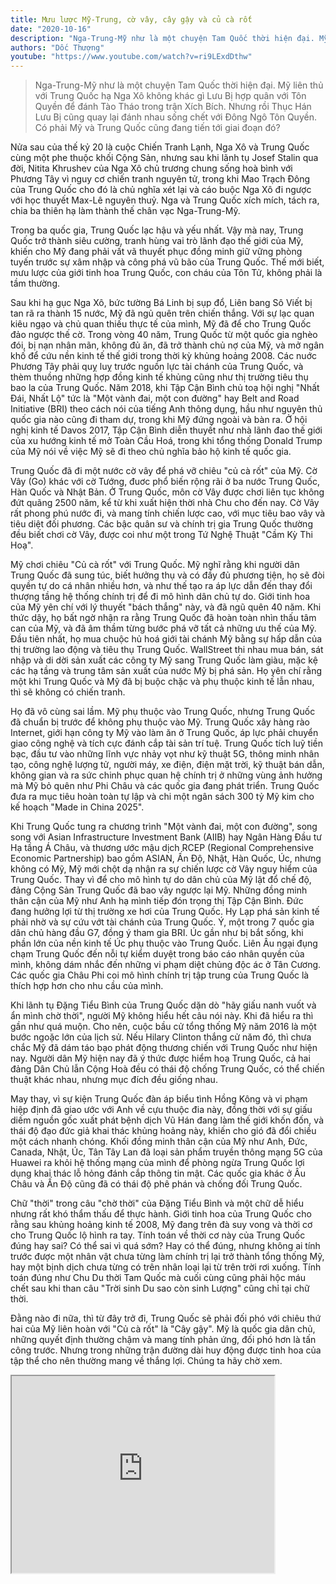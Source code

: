 ```yaml
---
title: Mưu lược Mỹ-Trung, cờ vây, cây gậy và củ cà rốt
date: "2020-10-16"
description: "Nga-Trung-Mỹ như là một chuyện Tam Quốc thời hiện đại. Mỹ liên thủ với Trung Quốc hạ Nga Xô không khác gì Lưu Bị hợp quân với Tôn Quyền để đánh Tào Tháo trong trận Xích Bích. Nhưng rồi Thục Hán Lưu Bị cũng quay lại đánh nhau sống chết với Đông Ngô Tôn Quyền. Có phải Mỹ và Trung Quốc cũng đang tiến tới giai đoạn đó?"
authors: "Dốc Thượng"
youtube: "https://www.youtube.com/watch?v=ri9LExdDthw"
---
```


>Nga-Trung-Mỹ như là một chuyện Tam Quốc thời hiện đại. Mỹ liên thủ với Trung Quốc hạ Nga Xô không khác gì Lưu Bị hợp quân với Tôn Quyền để đánh Tào Tháo trong trận Xích Bích. Nhưng rồi Thục Hán Lưu Bị cũng quay lại đánh nhau sống chết với Đông Ngô Tôn Quyền. Có phải Mỹ và Trung Quốc cũng đang tiến tới giai đoạn đó?

Nửa sau của thế kỷ 20 là cuộc Chiến Tranh Lạnh, Nga Xô và Trung Quốc cùng một phe thuộc khối Cộng Sản, nhưng sau khi lãnh tụ Josef Stalin qua đời, Nitita Khrushev của Nga Xô chủ trương chung sống hoà bình với Phương Tây vì nguy cơ chiến tranh nguyên tử, trong khi Mao Trạch Đông của Trung Quốc cho đó là chủ nghĩa xét lại và cáo buộc Nga Xô đi ngược với học thuyết Max-Lê nguyên thuỷ. Nga và Trung Quốc xích mích, tách ra, chia ba thiên hạ làm thành thế chân vạc Nga-Trung-Mỹ. 

Trong ba quốc gia, Trung Quốc lạc hậu và yếu nhất. Vậy mà nay, Trung Quốc trở thành siêu cường, tranh hùng vai trò lãnh đạo thế giới của Mỹ, khiến cho Mỹ đang phải vất vã thuyết phục đồng minh giữ vững phòng tuyến trước sự xâm nhập và công phá vũ bão của Trung Quốc. Thế mới biết, mưu lược của giới tinh hoa Trung Quốc, con cháu của Tôn Tử, không phải là tầm thường.

Sau khi hạ gục Nga Xô, bức tường Bá Linh bị sụp đổ, Liên bang Sô Viết bị tan rã ra thành 15 nước, Mỹ đã ngủ quên trên chiến thắng. Với sự lạc quan kiêu ngạo và chủ quan thiếu thực tế của mình, Mỹ đã để cho Trung Quốc đảo ngược thế cờ. Trong vòng 40 năm, Trung Quốc từ một quốc gia nghèo đói, bị nạn nhân mãn, không đủ ăn, đã trở thành chủ nợ của Mỹ, và mở ngân khố để cứu nền kinh tế thế giới trong thời kỳ khủng hoảng 2008. Các nuớc Phương Tây phải quỵ luỵ trước nguồn lực tài chánh của Trung Quốc, và thèm thuồng những hợp đồng kinh tế khủng cũng như thị trường tiêu thụ bao la của Trung Quốc. Năm 2018, khi Tập Cận Bình chủ toạ hội nghị "Nhất Đái, Nhất Lộ" tức là "Một vành đai, một con đường" hay Belt and Road Initiative (BRI) theo cách nói của tiếng Anh thông dụng, hầu như nguyên thủ quốc gia nào cũng đi tham dự, trong khi Mỹ đứng ngoài và bàn ra. Ở hội nghị kinh tế Davos 2017, Tập Cận Bình diễn thuyết như nhà lãnh đao thế giới của xu hướng kinh tế mở Toàn Cầu Hoá, trong khi tổng thống Donald Trump của Mỹ nói về việc Mỹ sẽ đi theo chủ nghĩa bảo hộ kinh tế quốc gia.

Trung Quốc đã đi một nước cờ vây để phá vỡ chiêu "củ cà rốt" của Mỹ. Cờ Vây (Go) khác với cờ Tướng, đuơc phổ biến rộng rãi ở ba nước Trung Quốc, Hàn Quốc và Nhật Bản. Ở Trung Quốc, môn cờ Vây được chơi liên tục không đứt quãng 2500 năm, kể từ khi xuất hiện thời nhà Chu cho đến nay. Cờ Vây rất phong phú nước đi, và mang tính chiến lược cao, với mục tiêu bao vây và tiêu diệt đối phương. Các bậc quân sư và chính trị gia Trung Quốc thường đều biết chơi cờ Vây, được coi như một trong Tứ Nghệ Thuật "Cầm Kỳ Thi Hoạ".

Mỹ chơi chiêu "Củ cà rốt" với Trung Quốc. Mỹ nghĩ rằng khi người dân Trung Quốc đã sung túc, biết hưởng thụ và có đầy đủ phương tiện, họ sẽ đòi quyền tự do cá nhân nhiều hơn, và như thế tạo ra áp lực dẫn đến thay đổi thượng tầng hệ thống chính trị để đi mô hình dân chủ tự do. Giới tinh hoa của Mỹ yên chí với lý thuyết "bách thắng" này, và đã ngũ quên 40 năm. Khi thức dậy, họ bất ngờ nhận ra rằng Trung Quốc đã hoàn toàn nhìn thấu tâm can của Mỹ, và đã âm thầm từng bước phá vỡ tất cả những ưu thế của Mỹ. Đầu tiên nhất, họ mua chuộc hủ hoá giới tài chánh Mỹ bằng sự hấp dẫn của thị trường lao động và tiêu thụ Trung Quốc. WallStreet thi nhau mua bán, sát nhập và di dời sản xuất các công ty Mỹ sang Trung Quốc làm giàu, mặc kệ các hạ tầng và trung tâm sản xuất của nước Mỹ bị phá sản. Họ yên chí rằng một khi Trung Quốc và Mỹ đã bị buộc chặc và phụ thuộc kinh tế lẫn nhau, thì sẽ không có chiến tranh.

Họ đã vô cùng sai lầm. Mỹ phụ thuộc vào Trung Quốc, nhưng Trung Quốc đã chuẩn bị trước để không phụ thuộc vào Mỹ. Trung Quốc xây hàng rào Internet, giới hạn công ty Mỹ vào làm ăn ở Trung Quốc, áp lực phải chuyển giao công nghệ và tích cực đánh cắp tài sản trí tuệ. Trung Quốc tích luỹ tiền bạc, đầu tư vào những lĩnh vực nhảy vọt như kỹ thuật 5G, thông minh nhân tạo, công nghệ lượng tử, người máy, xe điện, điện mặt trời, kỹ thuật bán dẫn, không gian và ra sức chinh phục quan hệ chính trị ở những vùng ảnh hưởng mà Mỹ bỏ quên như Phi Châu và các quốc gia đang phát triển. Trung Quốc đưa ra mục tiêu hoàn toàn tự lập và chi một ngân sách 300 tỷ Mỹ kim cho kế hoạch "Made in China 2025".

Khi Trung Quốc tung ra chương trình "Một vành đai, một con đường", song song với Asian Infrastructure Investment Bank (AIIB) hay Ngân Hàng Đầu tư Hạ tầng Á Châu, và thương ước mậu dịch RCEP (Regional Comprehensive Economic Partnership) bao gồm ASIAN, Ấn Độ, Nhật, Hàn Quốc, Úc, nhưng không có Mỹ, Mỹ mới chột dạ nhận ra sự chiến lược cờ Vây nguy hiểm của Trung Quốc. Thay vì để cho mô hình tự do dân chủ của Mỹ lật đổ chế độ, đảng Cộng Sản Trung Quốc đã bao vây ngược lại Mỹ. Những đồng minh thân cận của Mỹ như Anh hạ mình tiếp đón trọng thị Tập Cận Bình. Đức đang hưởng lợi từ thị trường xe hơi của Trung Quốc. Hy Lạp phá sản kinh tế phải nhờ và sự cứu vớt tài chánh của Trung Quốc. Ý, một trong 7 quốc gia dân chủ hàng đầu G7, đồng ý tham gia BRI. Úc gần như bị bắt sống, khi phần lớn của nền kinh tế Úc phụ thuộc vào Trung Quốc. Liên Âu ngại đụng chạm Trung Quốc đến nỗi tự kiểm duyệt trong báo cáo nhân quyền của mình, không dám nhắc đến những vi phạm diệt chủng độc ác ở Tân Cương. Các quốc gia Châu Phi coi mô hình chính trị tập trung của Trung Quốc là thích hợp hơn cho nhu cầu của mình.

Khi lãnh tụ Đặng Tiểu Bình của Trung Quốc dặn dò "hãy giấu nanh vuốt và ẩn mình chờ thời", người Mỹ không hiểu hết câu nói này. Khi đã hiểu ra thì gần như quá muộn. Cho nên, cuộc bầu cử tổng thống Mỹ năm 2016 là một bước ngoặc lớn của lịch sử. Nếu Hilary Clinton thắng cử năm đó, thì chưa chắc Mỹ đã dám táo bạo phát động thương chiến với Trung Quốc như hiện nay. Người dân Mỹ hiện nay đã ý thức được hiểm hoạ Trung Quốc, cả hai đảng Dân Chủ lẫn Cộng Hoà đều có thái độ chống Trung Quốc, có thể chiến thuật khác nhau, nhưng mục đích đều giống nhau. 

May thay, vì sự kiện Trung Quốc đàn áp biểu tình Hồng Kông và vi phạm hiệp định đã giao ước với Anh về cựu thuộc đia này, đồng thời với sự giấu diếm nguồn gốc xuất phát bệnh dịch Vũ Hán đang làm thế giới khốn đốn, và thái độ đạo đức giả khai thác khủng hoảng này, khiến cho gió đã đổi chiều một cách nhanh chóng. Khối đồng minh thân cận của Mỹ như Anh, Đức, Canada, Nhật, Úc, Tân Tây Lan đã loại sản phẩm truyền thông mạng 5G của Huawei ra khỏi hệ thống mạng của mình để phòng ngừa Trung Quốc lợi dụng khai thác lỗ hỏng đánh cắp thông tin mật. Các quốc gia khác ở Âu Châu và Ấn Độ cũng đã có thái độ phê phán và chống đối Trung Quốc.

Chữ "thời" trong câu "chờ thời" của Đặng Tiểu Bình và một chữ dễ hiểu nhưng rất khó thẩm thấu để thực hành. Giới tinh hoa của Trung Quốc cho rằng sau khủng hoảng kinh tế 2008, Mỹ đang trên đà suy vong và thời cơ cho Trung Quốc lộ hình ra tay. Tính toán về thời cơ này của Trung Quốc đúng hay sai? Có thể sai vì quá sớm? Hay có thể đúng, nhưng không ai tính trước được một nhân vật chưa từng làm chính trị lại trở thành tổng thống Mỹ, hay một bịnh dịch chưa từng có trên nhân loại lại từ trên trời rơi xuống. Tính toán đúng như Chu Du thời Tam Quốc mà cuối cùng cũng phải hộc máu chết sau khi than câu "Trời sinh Du sao còn sinh Lượng" cũng chỉ tại chữ thời.

Đằng nào đi nữa, thì từ đây trở đi, Trung Quốc sẽ phải đối phó với chiêu thứ hai của Mỹ liên hoàn với "Củ cà rốt" là "Cây gậy". Mỹ là quốc gia dân chủ, những quyết định thường chậm và mang tính phản ứng, đối phó hơn là tấn công trước. Nhưng trong những trận đường dài huy động được tinh hoa của tập thể cho nên thường mang về thắng lợi. Chúng ta hãy chờ xem.

<iframe width="420" height="315" src="https://www.youtube.com/embed/ri9LExdDthw"></iframe>


 